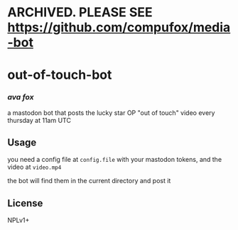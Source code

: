 # ARCHIVED. PLEASE SEE https://github.com/compufox/media-bot

# out-of-touch-bot
### _ava fox_

a mastodon bot that posts the lucky star OP "out of touch" video every thursday at 11am UTC

## Usage

you need a config file at `config.file` with your mastodon tokens,
and the video at `video.mp4`

the bot will find them in the current directory and post it

## License

NPLv1+

